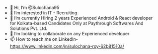 - 👋 Hi, I’m @Sulochana95
- 👀 I’m interested in IT - Recruiting
- 🌱 I’m currently Hiring 2 years Experienced Android & React developer for Kolkata-based Candidates Only at Paythrough Softwares And Solutions Pvt. Ltd.
- 💞️ I’m looking to collaborate on any Experienced developer
- 📫 How to reach me on LinkedIn-https://www.linkedin.com/in/sulochana-roy-62b81510a/

<!---
Sulochana95/Sulochana95 is a ✨ special ✨ repository because its `README.md` (this file) appears on your GitHub profile.
You can click the Preview link to take a look at your changes.
--->
